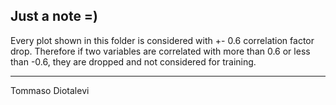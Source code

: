 Just a note =)
---------
Every plot shown in this folder is considered with +- 0.6 correlation factor drop.
Therefore if two variables are correlated with more than 0.6 or less than -0.6, they are dropped and not considered for training.

---------
Tommaso Diotalevi